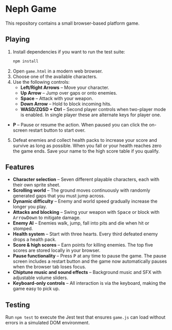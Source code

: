 # Neph Game

This repository contains a small browser-based platform game.

## Playing

1. Install dependencies if you want to run the test suite:
   ```bash
   npm install
   ```
2. Open `game.html` in a modern web browser.
3. Choose one of the available characters.
4. Use the following controls:
   - **Left/Right Arrows** – Move your character.
   - **Up Arrow** – Jump over gaps or onto enemies.
   - **Space** – Attack with your weapon.
   - **Down Arrow** – Hold to block incoming hits.
   - **WASD/ZQSD + Ctrl** – Second player controls when two-player mode is enabled. In single player these are alternate keys for player one.
  - **P** – Pause or resume the action. When paused you can click the on-screen restart button to start over.
5. Defeat enemies and collect health packs to increase your score and survive as long as possible. When you fall or your health reaches zero the game ends. Save your name to the high score table if you qualify.

## Features

- **Character selection** – Seven different playable characters, each with their own sprite sheet.
- **Scrolling world** – The ground moves continuously with randomly generated gaps that you must jump across.
- **Dynamic difficulty** – Enemy and world speed gradually increase the longer you play.
- **Attacks and blocking** – Swing your weapon with <kbd>Space</kbd> or block with <kbd>ArrowDown</kbd> to mitigate damage.
- **Enemy AI** – Enemies walk, jump, fall into pits and die when hit or stomped.
- **Health system** – Start with three hearts. Every third defeated enemy drops a health pack.
- **Score & high scores** – Earn points for killing enemies. The top five scores are stored locally in your browser.
- **Pause functionality** – Press <kbd>P</kbd> at any time to pause the game. The pause screen includes a restart button and the game now automatically pauses when the browser tab loses focus.
- **Chiptune music and sound effects** – Background music and SFX with adjustable volume sliders.
- **Keyboard-only controls** – All interaction is via the keyboard, making the game easy to pick up.

## Testing

Run `npm test` to execute the Jest test that ensures `game.js` can load without errors in a simulated DOM environment.

